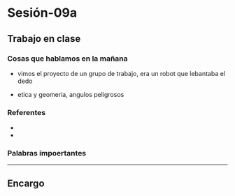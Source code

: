 # Sesión-09a

## Trabajo en clase

### Cosas que hablamos en la mañana

- vimos el proyecto de un grupo de trabajo, era un robot que lebantaba el dedo

- etica y geomeria, angulos peligrosos

### Referentes

-

-

####

### Palabras impoertantes

---

## Encargo

###
